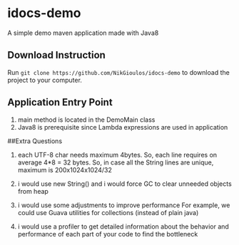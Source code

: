 # idocs-demo
A simple demo maven application made with Java8


## Download Instruction

Run `git clone https://github.com/NikGioulos/idocs-demo` to download the project to your computer.



## Application Entry Point
1) main method is located in the DemoMain class
3) Java8 is prerequisite since Lambda expressions are used in application

##Extra Questions
1) each UTF-8 char needs maximum 4bytes. 
So, each line requires on average 4*8 = 32 bytes.
So, in case all the String lines are unique, maximum is 200x1024x1024/32

2) i would use new String() and i would force GC to clear unneeded objects from heap

3) i would use some adjustments to improve performance 
For example, we could use Guava utilities for collections (instead of plain java)

4) i would use a profiler to get detailed information about the behavior and performance 
of each part of your code to find the bottleneck
